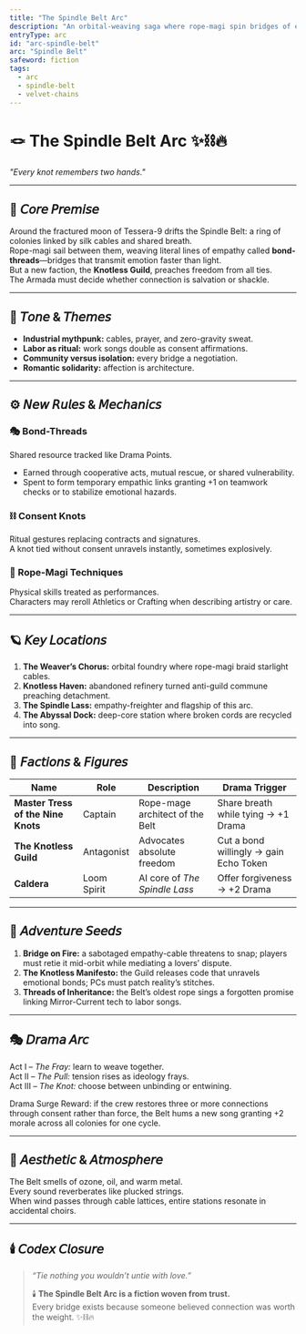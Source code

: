 ```yaml
---
title: "The Spindle Belt Arc"
description: "An orbital-weaving saga where rope-magi spin bridges of empathy between drifting worlds."
entryType: arc
id: "arc-spindle-belt"
arc: "Spindle Belt"
safeword: fiction
tags:
  - arc
  - spindle-belt
  - velvet-chains
---
```


# 🪢 The Spindle Belt Arc ✨⛓️🔥  
*"Every knot remembers two hands."*  

---

## 🧭 𝘊𝘰𝘳𝘦 𝘗𝘳𝘦𝘮𝘪𝘴𝘦  
Around the fractured moon of Tessera-9 drifts the Spindle Belt: a ring of colonies linked by silk cables and shared breath.  
Rope-magi sail between them, weaving literal lines of empathy called **bond-threads**—bridges that transmit emotion faster than light.  
But a new faction, the **Knotless Guild**, preaches freedom from all ties.  
The Armada must decide whether connection is salvation or shackle.  

---

## 🌈 𝘛𝘰𝘯𝘦 & 𝘛𝘩𝘦𝘮𝘦𝘴  
- **Industrial mythpunk:** cables, prayer, and zero-gravity sweat.  
- **Labor as ritual:** work songs double as consent affirmations.  
- **Community versus isolation:** every bridge a negotiation.  
- **Romantic solidarity:** affection is architecture.  

---

## ⚙️ 𝘕𝘦𝘸 𝘙𝘶𝘭𝘦𝘴 & 𝘔𝘦𝘤𝘩𝘢𝘯𝘪𝘤𝘴  

### 🎭 Bond-Threads  
Shared resource tracked like Drama Points.  
- Earned through cooperative acts, mutual rescue, or shared vulnerability.  
- Spent to form temporary empathic links granting +1 on teamwork checks or to stabilize emotional hazards.  

### ⛓️ Consent Knots  
Ritual gestures replacing contracts and signatures.  
A knot tied without consent unravels instantly, sometimes explosively.  

### 💎 Rope-Magi Techniques  
Physical skills treated as performances.  
Characters may reroll Athletics or Crafting when describing artistry or care.  

---

## 🪐 𝘒𝘦𝘺 𝘓𝘰𝘤𝘢𝘵𝘪𝘰𝘯𝘴  

1. **The Weaver’s Chorus:** orbital foundry where rope-magi braid starlight cables.  
2. **Knotless Haven:** abandoned refinery turned anti-guild commune preaching detachment.  
3. **The Spindle Lass:** empathy-freighter and flagship of this arc.  
4. **The Abyssal Dock:** deep-core station where broken cords are recycled into song.  

---

## 🧬 𝘍𝘢𝘤𝘵𝘪𝘰𝘯𝘴 & 𝘍𝘪𝘨𝘶𝘳𝘦𝘴  
| Name | Role | Description | Drama Trigger |
|------|------|--------------|---------------|
| **Master Tress of the Nine Knots** | Captain | Rope-mage architect of the Belt | Share breath while tying → +1 Drama |
| **The Knotless Guild** | Antagonist | Advocates absolute freedom | Cut a bond willingly → gain Echo Token |
| **Caldera** | Loom Spirit | AI core of *The Spindle Lass* | Offer forgiveness → +2 Drama |

---

## 🔮 𝘈𝘥𝘷𝘦𝘯𝘵𝘶𝘳𝘦 𝘚𝘦𝘦𝘥𝘴  
1. **Bridge on Fire:** a sabotaged empathy-cable threatens to snap; players must retie it mid-orbit while mediating a lovers’ dispute.  
2. **The Knotless Manifesto:** the Guild releases code that unravels emotional bonds; PCs must patch reality’s stitches.  
3. **Threads of Inheritance:** the Belt’s oldest rope sings a forgotten promise linking Mirror-Current tech to labor songs.  

---

## 🎭 𝘋𝘳𝘢𝘮𝘢 𝘈𝘳𝘤  
Act I – *The Fray:* learn to weave together.  
Act II – *The Pull:* tension rises as ideology frays.  
Act III – *The Knot:* choose between unbinding or entwining.  

Drama Surge Reward: if the crew restores three or more connections through consent rather than force, the Belt hums a new song granting +2 morale across all colonies for one cycle.  

---

## 💋 𝘈𝘦𝘴𝘵𝘩𝘦𝘵𝘪𝘤 & 𝘈𝘵𝘮𝘰𝘴𝘱𝘩𝘦𝘳𝘦  
The Belt smells of ozone, oil, and warm metal.  
Every sound reverberates like plucked strings.  
When wind passes through cable lattices, entire stations resonate in accidental choirs.  

---

## 🕯️ 𝘊𝘰𝘥𝘦𝘹 𝘊𝘭𝘰𝘴𝘶𝘳𝘦  
> *“Tie nothing you wouldn’t untie with love.”*  
>  
> 🕯️ **The Spindle Belt Arc is a fiction woven from trust.**  
> Every bridge exists because someone believed connection was worth the weight. ✨⛓️🔥